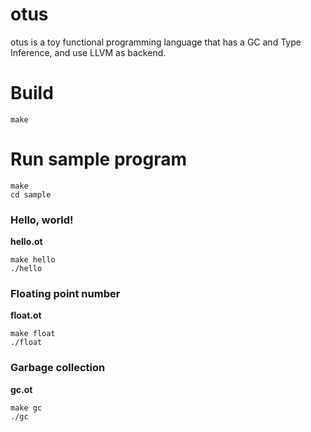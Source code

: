 # otus

otus is a toy functional programming language that has a GC and Type Inference, and use LLVM as backend.

# Build

```
make
```

# Run sample program

```
make
cd sample
```

### Hello, world!
**hello.ot**
```
make hello
./hello
```

### Floating point number
**float.ot**
```
make float
./float
```

### Garbage collection
**gc.ot**
```
make gc
./gc
```
